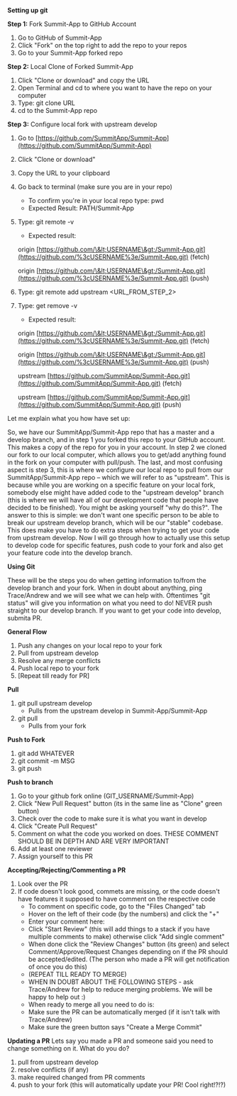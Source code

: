 **Setting up git**

**Step 1:** Fork Summit-App to GitHub Account

1. Go to GitHub of Summit-App
2. Click &quot;Fork&quot; on the top right to add the repo to your repos
3. Go to your Summit-App forked repo



**Step 2:** Local Clone of Forked Summit-App

1. Click &quot;Clone or download&quot; and copy the URL
2. Open Terminal and cd to where you want to have the repo on your computer
3. Type: git clone URL
4. cd to the Summit-App repo

**Step 3:** Configure local fork with upstream develop

1. Go to [https://github.com/SummitApp/Summit-App](https://github.com/SummitApp/Summit-App)
2. Click &quot;Clone or download&quot;
3. Copy the URL to your clipboard
4. Go back to terminal (make sure you are in your repo)
    - To confirm you&#39;re in your local repo type: pwd
    - Expected Result: PATH/Summit-App
5. Type: git remote -v
    - Expected result:
    
    origin  [https://github.com/\&lt;USERNAME\&gt;/Summit-App.git](https://github.com/%3cUSERNAME%3e/Summit-App.git) (fetch)

    origin  [https://github.com/\&lt;USERNAME\&gt;/Summit-App.git](https://github.com/%3cUSERNAME%3e/Summit-App.git) (push)
6. Type: git remote add upstream <URL\_FROM\_STEP\_2\>
7. Type: get remove -v
    - Expected result:

    origin  [https://github.com/\&lt;USERNAME\&gt;/Summit-App.git](https://github.com/%3cUSERNAME%3e/Summit-App.git) (fetch)

    origin  [https://github.com/\&lt;USERNAME\&gt;/Summit-App.git](https://github.com/%3cUSERNAME%3e/Summit-App.git) (push)

    upstream         [https://github.com/SummitApp/Summit-App.git](https://github.com/SummitApp/Summit-App.git) (fetch)

    upstream         [https://github.com/SummitApp/Summit-App.git](https://github.com/SummitApp/Summit-App.git) (push)

Let me explain what you how have set up:

So, we have our SummitApp/Summit-App repo that has a master and a develop branch, and in step 1 you forked this repo to your GitHub account. This makes a copy of the repo for you in your account. In step 2 we cloned our fork to our local computer, which allows you to get/add anything found in the fork on your computer with pull/push. The last, and most confusing aspect is step 3, this is where we configure our local repo to pull from our SummitApp/Summit-App repo – which we will refer to as &quot;upstream&quot;. This is because while you are working on a specific feature on your local fork, somebody else might have added code to the &quot;upstream develop&quot; branch (this is where we will have all of our development code that people have decided to be finished). You might be asking yourself &quot;why do this?&quot;. The answer to this is simple: we don&#39;t want one specific person to be able to break our upstream develop branch, which will be our &quot;stable&quot; codebase. This does make you have to do extra steps when trying to get your code from upstream develop. Now I will go through how to actually use this setup to develop code for specific features, push code to your fork and also get your feature code into the develop branch.

**Using Git**

These will be the steps you do when getting information to/from the develop branch and your fork. When in doubt about anything, ping Trace/Andrew and we will see what we can help with. Oftentimes "git status" will give you information on what you need to do! NEVER push straight to our develop branch. If you want to get your code into develop, submita PR. 

**General Flow**
1. Push any changes on your local repo to your fork
2. Pull from upstream develop
3. Resolve any merge conflicts
4. Push local repo to your fork
5. [Repeat till ready for PR]

**Pull**
1. git pull upstream develop
    - Pulls from the upstream develop in Summit-App/Summit-App
2. git pull
    - Pulls from your fork

**Push to Fork**
1. git add WHATEVER
2. git commit -m MSG
3. git push

**Push to branch**
1. Go to your github fork online (GIT_USERNAME/Summit-App)
2. Click "New Pull Request" button (its in the same line as "Clone" green button)
3. Check over the code to make sure it is what you want in develop
4. Click "Create Pull Request"
5. Comment on what the code you worked on does. THESE COMMENT SHOULD BE IN DEPTH AND ARE VERY IMPORTANT
6. Add at least one reviewer
7. Assign yourself to this PR

**Accepting/Rejecting/Commenting a PR**
1. Look over the PR
2. If code doesn't look good, commets are missing, or the code doesn't have features it supposed to have comment on the respective code
    - To comment on specific code, go to the "Files Changed" tab
    - Hover on the left of their code (by the numbers) and click the "+"
    - Enter your comment here:
    - Click "Start Review" (this will add things to a stack if you have multiple comments to make) otherwise click "Add single comment"
    - When done click the "Review Changes" button (its green) and select Comment/Approve/Request Changes depending on if the PR should be accepted/edited. (The person who made a PR will get notification of once you do this)
    - (REPEAT TILL READY TO MERGE)
    - WHEN IN DOUBT ABOUT THE FOLLOWING STEPS - ask Trace/Andrew for help to reduce merging problems. We will be happy to help out :) 
    - When ready to merge all you need to do is:
    - Make sure the PR can be automatically merged (if it isn't talk with Trace/Andrew)
    - Make sure the green button says "Create a Merge Commit"


**Updating a PR**
Lets say you made a PR and someone said you need to change something on it. What do you do?
1. pull from upstream develop
2. resolve conflicts (if any)
3. make required changed from PR comments
4. push to your fork (this will automatically update your PR! Cool right!?!?)